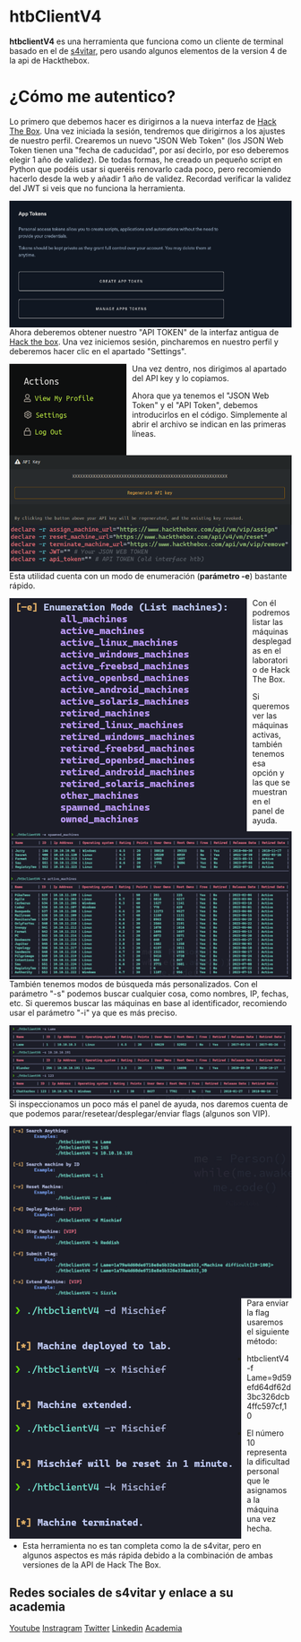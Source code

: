 # htbClientV4

**htbclientV4** es una herramienta que funciona como un cliente de terminal basado en el de [s4vitar](https://github.com/s4vitar), pero usando algunos elementos de la version 4 de la api de Hackthebox.

¿Cómo me autentico?
======
Lo primero que debemos hacer es dirigirnos a la nueva interfaz de [Hack The Box](https://www.hackthebox.com). Una vez iniciada la sesión, tendremos que dirigirnos a los ajustes de nuestro perfil. Crearemos un nuevo "JSON Web Token" (los JSON Web Token tienen una "fecha de caducidad", por así decirlo, por eso deberemos elegir 1 año de validez). De todas formas, he creado un pequeño script en Python que podéis usar si queréis renovarlo cada poco, pero recomiendo hacerlo desde la web y añadir 1 año de validez. Recordad verificar la validez del JWT si veis que no funciona la herramienta.

<p align="center">
<img src="Images/get_jwt.png"
        alt="First"
        style="float: left; margin-right: 10px;" />
</p>


Ahora deberemos obtener nuestro "API TOKEN" de la interfaz antigua de [Hack the box](https://hackthebox.eu/login). Una vez iniciemos sesión, pincharemos en nuestro perfil y deberemos hacer clic en el apartado "Settings".

<p align="center">
<img src="Images/localizar_settings.png"
        alt="Second"
        style="float: left; margin-right: 10px;" />
</p>

Una vez dentro, nos dirigimos al apartado del API key y lo copiamos.

<p align="center">
<img src="Images/get_api_key.png"
        alt="Third"
        style="float: left; margin-right: 10px;" />
</p>

Ahora que ya tenemos el "JSON Web Token" y el "API Token", debemos introducirlos en el código. Simplemente al abrir el archivo se indican en las primeras líneas.

<p align="center">
<img src="Images/authentication_into_the_code.png"
        alt="Fourth"
        style="float: left; margin-right: 10px;" />
</p>

Esta utilidad cuenta con un modo de enumeración (**parámetro -e**) bastante rápido.

<p align="center">
<img src="Images/enumeration_mode_panel.png"
        alt="Fifth"
        style="float: left; margin-right: 10px;" />
</p>

Con él podremos listar las máquinas desplegadas en el laboratorio de Hack The Box.

<p align="center">
<img src="Images/spawned_machines_file.png"
        alt="6"
        style="float: left; margin-right: 10px;" />
</p>

Si queremos ver las máquinas activas, también tenemos esa opción y las que se muestran en el panel de ayuda.
<p align="center">
<img src="Images/active_machines_file.png"
        alt="7"
        style="float: left; margin-right: 10px;" />
</p>

También tenemos modos de búsqueda más personalizados. Con el parámetro "-s" podemos buscar cualquier cosa, como nombres, IP, fechas, etc. Si queremos buscar las máquinas en base al identificador, recomiendo usar el parámetro "-i" ya que es más preciso.
<p align="center">
<img src="Images/search_machines_file.png"
        alt="8"
        style="float: left; margin-right: 10px;" />
</p>

Si inspeccionamos un poco más el panel de ayuda, nos daremos cuenta de que podemos parar/resetear/desplegar/enviar flags (algunos son VIP).

<p align="center">
<img src="Images/help_panel_spawned_machines.png"
        alt="9"
        style="float: left; margin-right: 10px;" />
</p>

<p align="center">
<img src="Images/control_machines_file.png"
        alt="9"
        style="float: left; margin-right: 10px;" />
</p>

Para enviar la flag usaremos el siguiente método:

* htbclientV4 -f Lame=9d59efd64df62d3bc326dcb4ffc597cf,10

* El número 10 representa la dificultad personal que le asignamos a la máquina una vez hecha.

* Esta herramienta no es tan completa como la de s4vitar, pero en algunos aspectos es más rápida debido a la combinación de ambas versiones de la API de Hack The Box.

## Redes sociales de s4vitar y enlace a su academia
[Youtube](https://www.youtube.com/s4vitar)
[Instragram](https://www.instagram.com/s4vitarx/)
[Twitter](https://twitter.com/S4vitar)
[Linkedin](https://es.linkedin.com/in/s4vitar)
[Academia](https://hack4u.io/)

